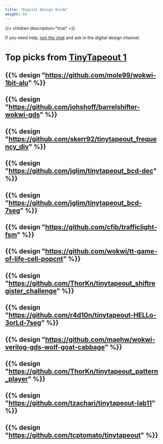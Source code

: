 ```yaml
---
title: "Digital Design Guide"
weight: 60
---
```


{{< children description="true" >}}

If you need help, [join the chat](https://discord.gg/qZHPrPsmt6) and ask in the digital design channel.

# Top picks from [TinyTapeout 1](/runs/tt01)

{{% design "https://github.com/mole99/wokwi-1bit-alu" %}}
---
{{% design "https://github.com/johshoff/barrelshifter-wokwi-gds" %}}
---
{{% design "https://github.com/skerr92/tinytapeout_frequency_div" %}}
---
{{% design "https://github.com/jglim/tinytapeout_bcd-dec" %}}
---
{{% design "https://github.com/jglim/tinytapeout_bcd-7seg" %}}
---
{{% design "https://github.com/cfib/trafficlight-fsm" %}}
---
{{% design "https://github.com/wokwi/tt-game-of-life-cell-popcnt" %}}
---
{{% design "https://github.com/ThorKn/tinytapeout_shiftregister_challenge" %}}
---
{{% design "https://github.com/r4d10n/tinytapeout-HELLo-3orLd-7seg" %}}
---
{{% design "https://github.com/maehw/wokwi-verilog-gds-wolf-goat-cabbage" %}}
---
{{% design "https://github.com/ThorKn/tinytapeout_pattern_player" %}}
---
{{% design "https://github.com/tzachari/tinytapeout-lab11" %}}
---
{{% design "https://github.com/tcptomato/tinytapeout" %}}
---
